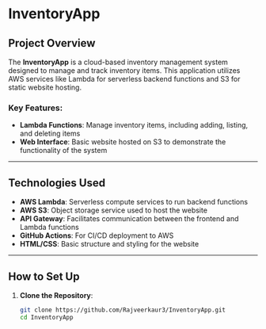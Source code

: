 # InventoryApp  

## Project Overview  

The **InventoryApp** is a cloud-based inventory management system designed to manage and track inventory items. This application utilizes AWS services like Lambda for serverless backend functions and S3 for static website hosting.  

### Key Features:  
- **Lambda Functions**: Manage inventory items, including adding, listing, and deleting items  
- **Web Interface**: Basic website hosted on S3 to demonstrate the functionality of the system  

---  

## Technologies Used  

- **AWS Lambda**: Serverless compute services to run backend functions  
- **AWS S3**: Object storage service used to host the website  
- **API Gateway**: Facilitates communication between the frontend and Lambda functions  
- **GitHub Actions**: For CI/CD deployment to AWS  
- **HTML/CSS**: Basic structure and styling for the website  

---  

## How to Set Up  

1. **Clone the Repository**:  
   ```bash  
   git clone https://github.com/Rajveerkaur3/InventoryApp.git  
   cd InventoryApp  